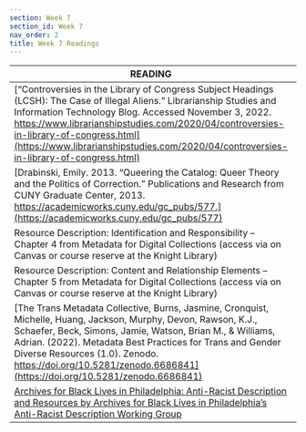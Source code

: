 ```yaml
---
section: Week 7
section_id: Week 7
nav_order: 2
title: Week 7 Readings
---
```


| READING                                                                                                                                                                                                                                                                                                                                                           | MODALITY | PAGES |
| ----------------------------------------------------------------------------------------------------------------------------------------------------------------------------------------------------------------------------------------------------------------------------------------------------------------------------------------------------------------- | -------- | ----- |
| [“Controversies in the Library of Congress Subject Headings (LCSH): The Case of Illegal Aliens.” Librarianship Studies and Information Technology Blog. Accessed November 3, 2022. https://www.librarianshipstudies.com/2020/04/controversies-in-library-of-congress.html](https://www.librarianshipstudies.com/2020/04/controversies-in-library-of-congress.html) | text     | 9     |
| [Drabinski, Emily. 2013. “Queering the Catalog: Queer Theory and the Politics of Correction.” Publications and Research from CUNY Graduate Center, 2013. https://academicworks.cuny.edu/gc_pubs/577.](https://academicworks.cuny.edu/gc_pubs/577)                                                                                                                  | text     | 19    |
| Resource Description: Identification and Responsibility – Chapter 4 from Metadata for Digital Collections (access via on Canvas or course reserve at the Knight Library)                                                                                                                                                                                          | text     | 6     |
| Resource Description: Content and Relationship Elements – Chapter 5 from Metadata for Digital Collections (access via on Canvas or course reserve at the Knight Library)                                                                                                                                                                                          | text     | 7     |
| [The Trans Metadata Collective, Burns, Jasmine, Cronquist, Michelle, Huang, Jackson, Murphy, Devon, Rawson, K.J., Schaefer, Beck, Simons, Jamie, Watson, Brian M., & Williams, Adrian. (2022). Metadata Best Practices for Trans and Gender Diverse Resources (1.0). Zenodo. https://doi.org/10.5281/zenodo.6686841](https://doi.org/10.5281/zenodo.6686841)       | text     | 36    |
| [Archives for Black Lives in Philadelphia: Anti-Racist Description and Resources by Archives for Black Lives in Philadelphia’s Anti-Racist Description Working Group](https://archivesforblacklives.files.wordpress.com/2020/11/ardr_202010.pdf)                                                                                                                   | text     | 34    |